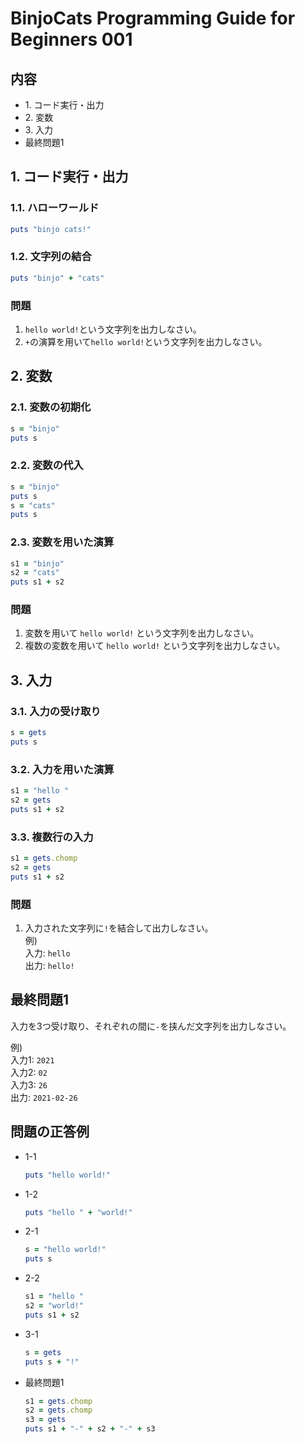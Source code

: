 # BinjoCats Programming Guide for Beginners 001

## 内容

- 1\. コード実行・出力
- 2\. 変数
- 3\. 入力
- 最終問題1

## 1. コード実行・出力

### 1.1. ハローワールド

```ruby
puts "binjo cats!"
```

### 1.2. 文字列の結合

```ruby
puts "binjo" + "cats"
```

### 問題

1. `hello world!`という文字列を出力しなさい。
2. `+`の演算を用いて`hello world!`という文字列を出力しなさい。

## 2. 変数

### 2.1. 変数の初期化

```ruby
s = "binjo"
puts s
```

### 2.2. 変数の代入

```ruby
s = "binjo"
puts s
s = "cats"
puts s
```

### 2.3. 変数を用いた演算

```ruby
s1 = "binjo"
s2 = "cats"
puts s1 + s2
```

### 問題

1. 変数を用いて `hello world!` という文字列を出力しなさい。
2. 複数の変数を用いて `hello world!` という文字列を出力しなさい。

## 3. 入力

### 3.1. 入力の受け取り

```ruby
s = gets
puts s
```

### 3.2. 入力を用いた演算

```ruby
s1 = "hello "
s2 = gets
puts s1 + s2
```

### 3.3. 複数行の入力

```ruby
s1 = gets.chomp
s2 = gets
puts s1 + s2
```

### 問題

1. 入力された文字列に`!`を結合して出力しなさい。  
   例)  
   入力: `hello`  
   出力: `hello!`

## 最終問題1

入力を3つ受け取り、それぞれの間に`-`を挟んだ文字列を出力しなさい。  

例)  
入力1: `2021`  
入力2: `02`  
入力3: `26`  
出力: `2021-02-26`


## 問題の正答例

- 1-1  
  ```ruby
  puts "hello world!"
  ```

- 1-2  
  ```ruby
  puts "hello " + "world!"
  ```

- 2-1  
  ```ruby
  s = "hello world!"
  puts s
  ```

- 2-2  
  ```ruby
  s1 = "hello "
  s2 = "world!"
  puts s1 + s2
  ```

- 3-1  
  ```ruby
  s = gets
  puts s + "!"
  ```

- 最終問題1  
  ```ruby
  s1 = gets.chomp
  s2 = gets.chomp
  s3 = gets
  puts s1 + "-" + s2 + "-" + s3
  ```